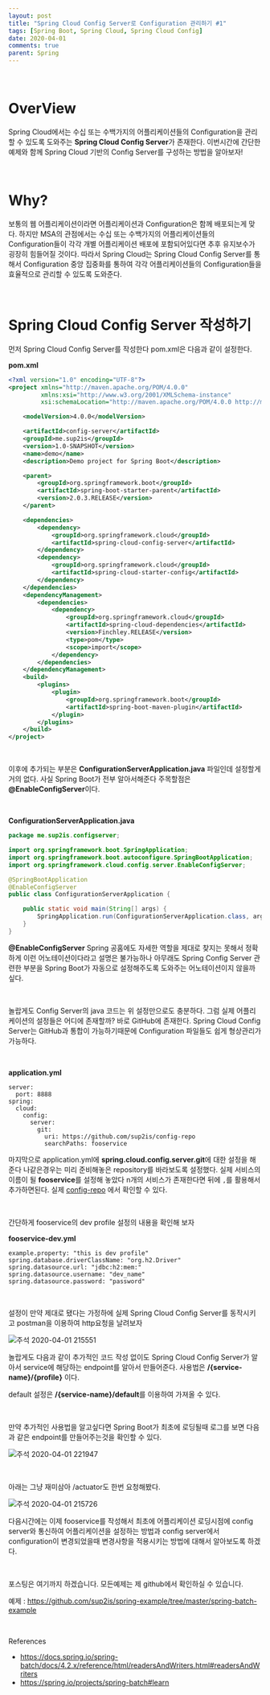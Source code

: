 ```yaml
---
layout: post
title: "Spring Cloud Config Server로 Configuration 관리하기 #1"
tags: [Spring Boot, Spring Cloud, Spring Cloud Config]
date: 2020-04-01
comments: true
parent: Spring
---
```




<br>

# OverView

Spring Cloud에서는 수십 또는 수백가지의 어플리케이션들의 Configuration을 관리할 수 있도록 도와주는 **Spring Cloud Config Server**가 존재한다. 이번시간에 간단한 예제와 함께 Spring Cloud 기반의 Config Server를 구성하는 방법을 알아보자!



<br>

# Why?

보통의 웹 어플리케이션이라면 어플리케이션과 Configuration은 함께 배포되는게 맞다. 하지만 MSA의 관점에서는 수십 또는 수백가지의 어플리케이션들의 Configuration들이 각각 개별 어플리케이션 배포에 포함되어있다면 추후 유지보수가 굉장히 힘들어질 것이다. 따라서 Spring Cloud는 Spring Cloud Config Server를 통해서 Configuration 중앙 집중화를 통하여 각각 어플리케이션들의 Configuration들을 효율적으로 관리할 수 있도록 도와준다.



<br>

# Spring Cloud Config Server 작성하기

먼저 Spring Cloud Config Server를 작성한다 pom.xml은 다음과 같이 설정한다.

**pom.xml**

```xml
<?xml version="1.0" encoding="UTF-8"?>
<project xmlns="http://maven.apache.org/POM/4.0.0"
         xmlns:xsi="http://www.w3.org/2001/XMLSchema-instance"
         xsi:schemaLocation="http://maven.apache.org/POM/4.0.0 http://maven.apache.org/xsd/maven-4.0.0.xsd">

    <modelVersion>4.0.0</modelVersion>

    <artifactId>config-server</artifactId>
    <groupId>me.sup2is</groupId>
    <version>1.0-SNAPSHOT</version>
    <name>demo</name>
    <description>Demo project for Spring Boot</description>

    <parent>
        <groupId>org.springframework.boot</groupId>
        <artifactId>spring-boot-starter-parent</artifactId>
        <version>2.0.3.RELEASE</version>
    </parent>

    <dependencies>
        <dependency>
            <groupId>org.springframework.cloud</groupId>
            <artifactId>spring-cloud-config-server</artifactId>
        </dependency>
        <dependency>
            <groupId>org.springframework.cloud</groupId>
            <artifactId>spring-cloud-starter-config</artifactId>
        </dependency>
    </dependencies>
    <dependencyManagement>
        <dependencies>
            <dependency>
                <groupId>org.springframework.cloud</groupId>
                <artifactId>spring-cloud-dependencies</artifactId>
                <version>Finchley.RELEASE</version>
                <type>pom</type>
                <scope>import</scope>
            </dependency>
        </dependencies>
    </dependencyManagement>
    <build>
        <plugins>
            <plugin>
                <groupId>org.springframework.boot</groupId>
                <artifactId>spring-boot-maven-plugin</artifactId>
            </plugin>
        </plugins>
    </build>
</project>

```

<br>

이후에 추가되는 부분은 **ConfigurationServerApplication.java** 파일인데 설정할게 거의 없다. 사실 Spring Boot가 전부 알아서해준다 주목할점은 **@EnableConfigServer**이다.

<br>

**ConfigurationServerApplication.java**

```java
package me.sup2is.configserver;

import org.springframework.boot.SpringApplication;
import org.springframework.boot.autoconfigure.SpringBootApplication;
import org.springframework.cloud.config.server.EnableConfigServer;

@SpringBootApplication
@EnableConfigServer
public class ConfigurationServerApplication {

    public static void main(String[] args) {
        SpringApplication.run(ConfigurationServerApplication.class, args);
    }
}

```

**@EnableConfigServer** Spring 공홈에도 자세한 역할을 제대로 찾지는 못해서 정확하게 이런 어노테이션이다라고 설명은 불가능하나 아무래도 Spring Config Server 관련한 부분을 Spring Boot가 자동으로 설정해주도록 도와주는 어노테이션이지 않을까 싶다.

<br>

놀랍게도 Config Server의 java 코드는 위 설정만으로도 충분하다. 그럼 실제 어플리케이션의 설정들은 어디에 존재할까? 바로 GitHub에 존재한다. Spring Cloud Config Server는 GitHub과 통합이 가능하기때문에 Configuration 파일들도 쉽게 형상관리가 가능하다.

<br>

**application.yml**

```properties
server:
  port: 8888
spring:
  cloud:
    config:
      server:
        git:
          uri: https://github.com/sup2is/config-repo
          searchPaths: fooservice
```

마지막으로 application.yml에 **spring.cloud.config.server.git**에 대한 설정을 해준다 나같은경우는 미리 준비해놓은 repository를 바라보도록 설정했다. 실제 서비스의 이름이 될 **fooservice**를 설정해 놓았다 n개의 서비스가 존재한다면 뒤에 `,`를 활용해서 추가하면된다. 실제 [config-repo](https://github.com/sup2is/config-repo) 에서 확인할 수 있다.

<br>

간단하게 fooservice의 dev profile 설정의 내용을 확인해 보자

**fooservice-dev.yml**

```properties
example.property: "this is dev profile"
spring.database.driverClassName: "org.h2.Driver"
spring.datasource.url: "jdbc:h2:mem:"
spring.datasource.username: "dev_name"
spring.datasource.password: "password"
```

<br>

설정이 만약 제대로 됐다는 가정하에 실제 Spring Cloud Config Server를 동작시키고 postman을 이용하여 http요청을 날려보자

![주석 2020-04-01 215551](https://user-images.githubusercontent.com/30790184/78141864-128e7180-7467-11ea-8e42-fb0646bb0725.png)

놀랍게도 다음과 같이 추가적인 코드 작성 없이도 Spring Cloud Config Server가 알아서 service에 해당하는 endpoint를 알아서 만들어준다. 사용법은 **/{service-name}/{profile}** 이다. 

default 설정은 **/{service-name}/default**를 이용하여 가져올 수 있다.

<br>

만약 추가적인 사용법을 알고싶다면 Spring Boot가 최초에 로딩될때 로그를 보면 다음과 같은 endpoint를 만들어주는것을 확인할 수 있다.

![주석 2020-04-01 221947](https://user-images.githubusercontent.com/30790184/78141873-13bf9e80-7467-11ea-82bc-ee8dfb01397b.png)

<br>

아래는 그냥 재미삼아 /actuator도 한번 요청해봤다.



![주석 2020-04-01 215726](https://user-images.githubusercontent.com/30790184/78141869-13bf9e80-7467-11ea-8515-2533726dcdcd.png)





다음시간에는 이제 fooservice를 작성해서 최초에 어플리케이션 로딩시점에 config server와 통신하여 어플리케이션을 설정하는 방법과 config server에서 configuration이 변경되었을때 변경사항을 적용시키는 방법에 대해서 알아보도록 하겠다.





<br>

포스팅은 여기까지 하겠습니다.  모든예제는 제 github에서 확인하실 수 있습니다.

예제 : https://github.com/sup2is/spring-example/tree/master/spring-batch-example 



<br>

References

-  https://docs.spring.io/spring-batch/docs/4.2.x/reference/html/readersAndWriters.html#readersAndWriters 
-  https://spring.io/projects/spring-batch#learn 

